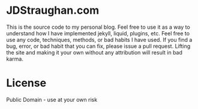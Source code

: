 # JDStraughan.com

This is the source code to my personal blog.  Feel free to use it as a way to understand how I have implemented jekyll, liquid, plugins, etc.  Feel free to use any code, techniques, methods, or bad habits I have used.  If you find a bug, error, or bad habit that you can fix, please issue a pull request.  Lifting the site and making it your own without any attribution will result in bad karma.

# License

Public Domain - use at your own risk